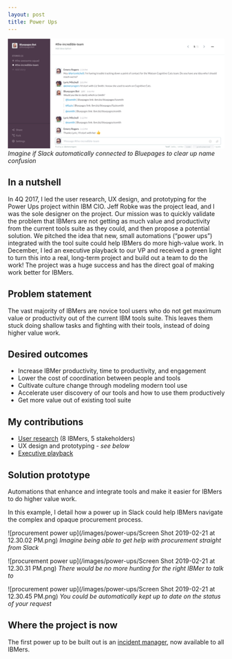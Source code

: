 ```yaml
---
layout: post
title: Power Ups
---
```


![example power up](/images/power-ups/slack-and-bluepages.png)
_Imagine if Slack automatically connected to Bluepages to clear up name confusion_

## In a nutshell
In 4Q 2017, I led the user research, UX design, and prototyping for the Power Ups project within IBM CIO. Jeff Robke was the project lead, and I was the sole designer on the project. Our mission was to quickly validate the problem that IBMers are not getting as much value and productivity from the current tools suite as they could, and then propose a potential solution. We pitched the idea that new, small automations (“power ups”) integrated with the tool suite could help IBMers do more high-value work. In December, I led an executive playback to our VP and received a green light to turn this into a real, long-term project and build out a team to do the work! The project was a huge success and has the direct goal of making work better for IBMers.

## Problem statement
The vast majority of IBMers are novice tool users who do not get maximum value or productivity out of the current IBM tools suite. This leaves them stuck doing shallow tasks and fighting with their tools, instead of doing higher value work. 

## Desired outcomes
- Increase IBMer productivity, time to productivity, and engagement
- Lower the cost of coordination between people and tools
- Cultivate culture change through modeling modern tool use
- Accelerate user discovery of our tools and how to use them productively 
- Get more value out of existing tool suite

## My contributions
- [User research](https://ibm.box.com/s/bwqwof40q84x42i5kuq1qd135bfq9t2b) (8 IBMers, 5 stakeholders)
- UX design and prototyping - _see below_
- [Executive playback](https://ibm.box.com/s/zy8wu0gtgf10kcz7xadr5yz5s79jdb9y)

## Solution prototype
Automations that enhance and integrate tools and make it easier for IBMers to do higher value work.

In this example, I detail how a power up in Slack could help IBMers navigate the complex and opaque procurement process.

![procurement power up](/images/power-ups/Screen Shot 2019-02-21 at 12.30.02 PM.png)
_Imagine being able to get help with procurement straight from Slack_

![procurement power up](/images/power-ups/Screen Shot 2019-02-21 at 12.30.31 PM.png)
_There would be no more hunting for the right IBMer to talk to_

![procurement power up](/images/power-ups/Screen Shot 2019-02-21 at 12.30.45 PM.png)
_You could be automatically kept up to date on the status of your request_

## Where the project is now
The first power up to be built out is an [incident manager](https://pages.github.ibm.com/power-ups/incident-manager-pages/), now available to all IBMers.
